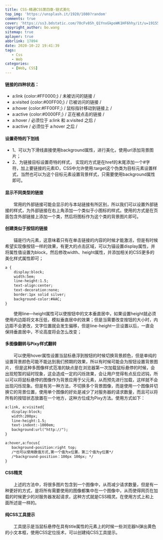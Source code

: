 ```yaml
---
title: CSS-精通CSS第四章-链式美化
top_img: 'https://unsplash.it/1920/1080?random'
comments: true
cover: 'https://ss3.bdstatic.com/70cFv8Sh_Q1YnxGkpoWK1HF6hhy/it/u=1915518695,403146418&fm=26&gp=0.jpg'
copyright_author: bo.wang
sitemap: true
aplayer: true
abbrlink: 17894
date: 2020-10-22 19:41:39
tags:
   - Css
   - Web
categories: 
   - [Web, CSS]
---
```


#### 链接的四种状态：

- a:link {color:#FF0000;} / 未被访问的链接 /
- a:visited {color:#00FF00;} / 已被访问的链接 /
- a:hover {color:#FF00FF;} / 鼠标指针移动到链接上 /
- a:active {color:#0000FF;} / 正在被点击的链接 /
- a:hover / 必须位于 a:link 和 a:visited 之后 /
- a:active / 必须位于 a:hover 之后 /

#### 设置奇特的下划线

- 1、可以为下滑线直接使用background属性，进行美化，使用url添加背景图片；
- 2、为链接目标设置奇特的样式， 实现的方式是在href的末尾添加一个#字符，加上要链接的元素ID，CSS中允许使用:target这个伪类为目标元素设置样式，当然也可以为这个目标元素设置背景样式，只需要使用background属性即可。

#### 显示不同类型的链接
&emsp;&emsp;常用的外部链接可能会显示的与本站链接有所区别，所以我们可以设置外部链接的样式，为外部链接在右上角添加一个类似于小图标的样式。使用的方式是在页面包含外部链接上添加一个类，然后将图标作为这个类的背景图片即可。

#### 创建类似于按钮的链接
&emsp;&emsp;锚是行内元素，这意味着只有在单击链接的内容的时候才能激活，但是有时候希望实现像按钮一样的效果，有更大的点击区域，可以为锚设置display属性，并将属性值设置为block，然后修改width、height属性，并添加相关的CSS更多的美化样式属性即可；
```html
a {
    display:block;
    width:5em;
    line-height:1.5;
    text-align:center;
    text-decoration:none;
    border:1px solid silver;
    background-color:#AAC;
}
```

&emsp;&emsp;使用line—height属性可以使按钮中的文本垂直居中，如果设置height就必须使用内边距将文本压低，模拟垂直居中的效果；但是当需要改变按钮的大小时，内边距不会更改，文字位置就会发生偏移，但是line-height一旦设置以后，一直会保持垂直居中，不论高度将会怎么改变；

#### 多图像翻转与Pixy样式翻转
&emsp;&emsp;可以使用hover属性设置当鼠标悬浮到按钮的时候切换背景颜色，但是单纯的设置背景颜色可能不能达到我们预期的效果，所以有时候可能会为按钮设置背景图片， 但是这种多图像样式范准的缺点是在浏览器第一次加载鼠标悬停的时候，会出现短暂的延时现象，这会造成一定的闪烁效果，会让用户觉得有点反应迟钝，所以可以将鼠标悬停的图像作为背景应用于父元素，从而预先进行加载，这样就不会出现闪烁现象。但是有另一种方法，不切换多个背景图像，而是使用一个图像并切换它的背景位置，使用单个图像的好处是减少了对服务器的请求数量，而且可以将所有的按钮状态放置在一个地方，这种方位成为Pixy方法。使用方式如下：
```html
a:link, a:visited{
   display:block;
   width:200px; 
   line-height:1.5;
   text-indent:-1000em;
   background:url("http://");
}

a:hover,a:focus{
   background-position:right top;
   /*也可以使用数值方式,第一个值为x位置，第二个值为y位置*/
   /*background-position：100px 100px; */
}
```

#### CSS精灵
&emsp;&emsp;上述的方法中，将很多图片包含到一个图像中，从而减少请求数量，但是有一种更好的方式，是将所有需要使用的图像都集中在一个图像中，从而使得网页在加载的时候更少的对服务器发起请求，这种方式就是CSS精灵。在使用方式上和上面所述是一样的。

#### 纯CSS工具提示
&emsp;&emsp;工具提示是当鼠标悬停在具有title属性的元素上的时候一些浏览器hi弹出黄色的小文本框，使用CSS定位技术，可以创建纯CSS工具提示。
